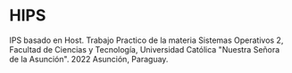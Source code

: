 # HIPS
IPS basado en Host. 
Trabajo Practico de la materia Sistemas Operativos 2, Facultad de Ciencias y Tecnología, Universidad Católica "Nuestra Señora de la Asunción".
2022 Asunción, Paraguay.
